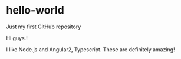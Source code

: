 # hello-world
Just my first GitHub repository



Hi guys.!

I like Node.js and Angular2, Typescript.
These are definitely amazing!
